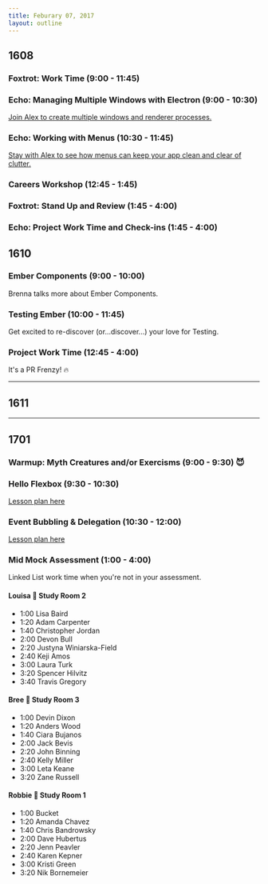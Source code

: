 ```yaml
---
title: Feburary 07, 2017
layout: outline
---
```


## 1608

### Foxtrot: Work Time (9:00 - 11:45)

### Echo: Managing Multiple Windows with Electron (9:00 - 10:30)
[Join Alex to create multiple windows and renderer processes.](http://frontend.turing.io/lessons/electron-multiple-windows.html)

### Echo: Working with Menus (10:30 - 11:45)
[Stay with Alex to see how menus can keep your app clean and clear of clutter.](http://frontend.turing.io/lessons/electron-menu.html)

### Careers Workshop (12:45 - 1:45)

### Foxtrot: Stand Up and Review (1:45 - 4:00)

### Echo: Project Work Time and Check-ins (1:45 - 4:00)

## 1610

### Ember Components (9:00 - 10:00)
Brenna talks more about Ember Components.

### Testing Ember (10:00 - 11:45)
Get excited to re-discover (or...discover...) your love for Testing.

### Project Work Time (12:45 - 4:00)
It's a PR Frenzy! :fire:

--------------------------------------------

## 1611

--------------------------------------------

## 1701

### Warmup: Myth Creatures and/or Exercisms (9:00 - 9:30) :smiling_imp:

### Hello Flexbox (9:30 - 10:30)

[Lesson plan here](http://frontend.turing.io/lessons/module-1/introduction-to-flexbox.html)

### Event Bubbling & Delegation (10:30 - 12:00)

[Lesson plan here](http://frontend.turing.io/lessons/event-bubbling-and-delegation.html)

### Mid Mock Assessment (1:00 - 4:00)

Linked List work time when you're not in your assessment.

#### Louisa :hear_no_evil: Study Room 2

* 1:00 Lisa Baird
* 1:20 Adam Carpenter
* 1:40 Christopher Jordan
* 2:00 Devon Bull
* 2:20 Justyna Winiarska-Field
* 2:40 Keji Amos
* 3:00 Laura Turk
* 3:20 Spencer Hilvitz
* 3:40 Travis Gregory

#### Bree :see_no_evil: Study Room 3

* 1:00 Devin Dixon
* 1:20 Anders Wood
* 1:40 Ciara Bujanos
* 2:00 Jack Bevis
* 2:20 John Binning
* 2:40 Kelly Miller
* 3:00 Leta Keane
* 3:20 Zane Russell

#### Robbie :speak_no_evil: Study Room 1

* 1:00 Bucket
* 1:20 Amanda Chavez
* 1:40 Chris Bandrowsky
* 2:00 Dave Hubertus
* 2:20 Jenn Peavler
* 2:40 Karen Kepner
* 3:00 Kristi Green
* 3:20 Nik Bornemeier
